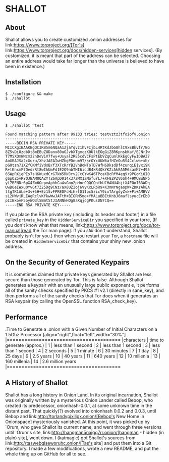 SHALLOT
=======

About
-----
Shallot allows you to create customized .onion addresses for
link:https://www.torproject.org/[Tor's]
link:https://www.torproject.org/docs/hidden-services[hidden services].
(By customized, it is meant that part of the address can be selected. Choosing
an entire address would take far longer than the universe is believed to have
been in existence.)

Installation
------------
	$ ./configure && make
	$ ./shallot

Usage
-----
	$ ./shallot ^test
	----------------------------------------------------------------
	Found matching pattern after 99133 tries: testvztz3tfoiofv.onion
	----------------------------------------------------------------
	-----BEGIN RSA PRIVATE KEY-----
	MIICXgIBAAKBgQC3R85m6NQaA1ZjaYqvz1hvFIjbL4RtKdJbG8hlC9xEBkvfr/BG
	8Z5vDiUzdbDt8mEBuZUDanx80uGJvbXTgmczX0UlkEOgGiZ8RKpnsbKaf/EJNrIw
	T7MSXQmWNcm22nDeViV7fwy+Usyal2RE5cdVCFsPtEbVZqCumlKkEgCyFwIDBAZ7
	AoGBAJSa2cGuru/XhzJAEAIwHZbgPDnum9T/srOYxUKW6afHZeOu5S4Cclwb+xb/
	pGOtzn71XZfCKMfiVdxB/f3XTcRrYB2VnBoNToTD7WfH6DksdDf4zunqiEjvxi9K
	R+tKhxmF7OedrRt8wIhUmFd1E2Q9nbTHI6icdB4kR4QkYKZzAkEA5M6samK7+495
	6SWpRXiePIs7sHKWuxdCrG7kW5RNJrv2CcGYwK46TPcaXBcRfM4eq9+9PGoKi0IO
	gSpOZ5vRYQJBAM0QAZYTZ6ApD014x372MX1ZNofuYL/+XF8ZPZV6Sh4+9MUBuNPb
	yL7BENDr6pX4Zm6OepvAphhCa4vGno2pHncCQQCQnfhUCHANU4bjtX4EOoI63WDq
	UwBOeIWxu0YvGt7Z25Dg9CNz/aX8UZIoj6VyKxLRbR9+K3mNrNgaopW+ZDKzAkEA
	ttgTK1ALe+3v+5H+Ez1SvFPREDFcHihrfD1Ipc5zicY9ixTArgdyZvk+Pi+AMBVV
	sL2HWvjRLEAgRclvKfkwWwJAFtM+BIGRM5me+fMALuBBEtKnbJ6maflsyucErEb0
	pIIBkovF5oyWO3lSBmtStJIANNkHOg8aXqjcgPKusDN7CQ==
	-----END RSA PRIVATE KEY-----

If you place the RSA private key (including its header and footer) in a file
called `private_key` in the `HiddenServiceDir` you specified in your torrc, (If
you don't know what that means,
link:https://www.torproject.org/docs/tor-manual[read the Tor man page]. If you
*still* don't understand, Shallot probably isn't for you.) then when you restart
your Tor, a `hostname` file will be created in `HiddenServiceDir` that contains
your shiny new .onion address.

On the Security of Generated Keypairs
-------------------------------------
It is sometimes claimed that private keys generated by Shallot are less secure
than those generated by Tor. This is false. Although Shallot generates a
keypair with an unusually large public exponent e, it performs all of the
sanity checks specified by PKCS #1 v2.1 (directly in sane_key), and then
performs all of the sanity checks that Tor does when it generates an RSA
keypair (by calling the OpenSSL function RSA_check_key).

Performance
-----------
.Time to Generate a .onion with a Given Number of Initial Characters on a 1.5Ghz Processor
[align="right",float="left",width="30%"]
|=======================================
|characters | time to generate (approx.)
|         1 |         less than 1 second
|         2 |         less than 1 second
|         3 |         less than 1 second
|         4 |                  2 seconds
|         5 |                   1 minute
|         6 |                 30 minutes
|         7 |                      1 day
|         8 |                    25 days
|         9 |                  2.5 years
|        10 |                   40 years
|        11 |                  640 years
|        12 |                10 millenia
|        13 |               160 millenia
|        14 |          2.6 million years
|=======================================

A History of Shallot
--------------------
Shallot has a long history in Onion Land. In its original incarnation, Shallot
was originally written by a mysterious Onion Lander called Bebop, who created
its predecessor, onionhash-0.0.1, at some unknown time in the distant past. That
quickly(?) evolved into onionhash 0.0.2 and 0.0.3, until Bebop and
link:http://torlandypjxiligx.onion/[Bebop's New Home in Onionspace] mysteriously
vanished. At this point, it was picked up by &#96;Orum, who gave Shallot its
current name, and went through three versions until &#96;Orum's site,
link:http://hangman5naigg7rr.onion/[hangman - hidden (in plain) site], went
down. I (katmagic) got Shallot's sources from
link:http://taswebqlseworuhc.onion/[Tas's site] and put them into a Git
repository. I made a few modifications, wrote a new README, and put the whole
thing up on GitHub for all to see.

